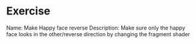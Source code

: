 # Exercise

Name: Make Happy face reverse
Description: Make sure only the happy face looks in the other/reverse direction by changing the fragment shader